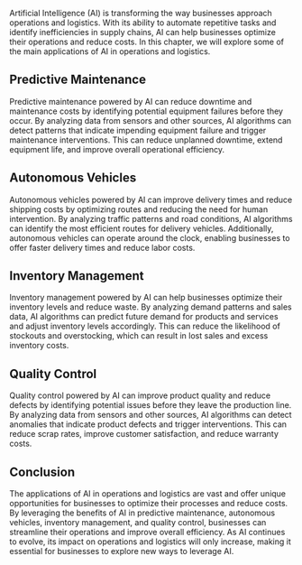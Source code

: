 
Artificial Intelligence (AI) is transforming the way businesses approach operations and logistics. With its ability to automate repetitive tasks and identify inefficiencies in supply chains, AI can help businesses optimize their operations and reduce costs. In this chapter, we will explore some of the main applications of AI in operations and logistics.

Predictive Maintenance
----------------------

Predictive maintenance powered by AI can reduce downtime and maintenance costs by identifying potential equipment failures before they occur. By analyzing data from sensors and other sources, AI algorithms can detect patterns that indicate impending equipment failure and trigger maintenance interventions. This can reduce unplanned downtime, extend equipment life, and improve overall operational efficiency.

Autonomous Vehicles
-------------------

Autonomous vehicles powered by AI can improve delivery times and reduce shipping costs by optimizing routes and reducing the need for human intervention. By analyzing traffic patterns and road conditions, AI algorithms can identify the most efficient routes for delivery vehicles. Additionally, autonomous vehicles can operate around the clock, enabling businesses to offer faster delivery times and reduce labor costs.

Inventory Management
--------------------

Inventory management powered by AI can help businesses optimize their inventory levels and reduce waste. By analyzing demand patterns and sales data, AI algorithms can predict future demand for products and services and adjust inventory levels accordingly. This can reduce the likelihood of stockouts and overstocking, which can result in lost sales and excess inventory costs.

Quality Control
---------------

Quality control powered by AI can improve product quality and reduce defects by identifying potential issues before they leave the production line. By analyzing data from sensors and other sources, AI algorithms can detect anomalies that indicate product defects and trigger interventions. This can reduce scrap rates, improve customer satisfaction, and reduce warranty costs.

Conclusion
----------

The applications of AI in operations and logistics are vast and offer unique opportunities for businesses to optimize their processes and reduce costs. By leveraging the benefits of AI in predictive maintenance, autonomous vehicles, inventory management, and quality control, businesses can streamline their operations and improve overall efficiency. As AI continues to evolve, its impact on operations and logistics will only increase, making it essential for businesses to explore new ways to leverage AI.
